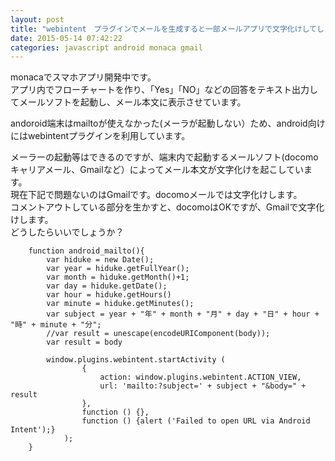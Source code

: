 ```yaml
---
layout: post
title: "webintent　プラグインでメールを生成すると一部メールアプリで文字化けしてしまう"
date: 2015-05-14 07:42:22
categories: javascript android monaca gmail
---
```

<p>monacaでスマホアプリ開発中です。<br>
アプリ内でフローチャートを作り、「Yes」「NO」などの回答をテキスト出力してメールソフトを起動し、メール本文に表示させています。</p>

<p>andoroid端末はmailtoが使えなかった(メーラが起動しない）ため、android向けにはwebintentプラグインを利用しています。</p>

<p>メーラーの起動等はできるのですが、端末内で起動するメールソフト(docomoキャリアメール、Gmailなど）によってメール本文が文字化けを起こしています。<br>
現在下記で問題ないのはGmailです。docomoメールでは文字化けします。<br>
コメントアウトしている部分を生かすと、docomoはOKですが、Gmailで文字化けします。<br>
どうしたらいいでしょうか？</p>

<pre><code>    function android_mailto(){            
        var hiduke = new Date();
        var year = hiduke.getFullYear();
        var month = hiduke.getMonth()+1;
        var day = hiduke.getDate();
        var hour = hiduke.getHours()
        var minute = hiduke.getMinutes();
        var subject = year + "年" + month + "月" + day + "日" + hour + "時" + minute + "分";
        //var result = unescape(encodeURIComponent(body));
        var result = body

        window.plugins.webintent.startActivity (
                {
                    action: window.plugins.webintent.ACTION_VIEW,
                    url: 'mailto:?subject=' + subject + "&amp;body=" + result
                },
                function () {},
                function () {alert ('Failed to open URL via Android Intent');}
            );
    }
</code></pre>
